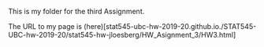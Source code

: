 This is my folder for the third Assignment.

The URL to my page is (here)[stat545-ubc-hw-2019-20.github.io./STAT545-UBC-hw-2019-20/stat545-hw-jloesberg/HW_Asignment_3/HW3.html]

